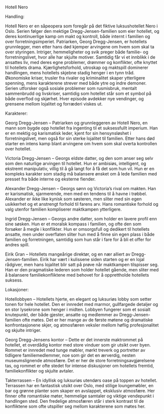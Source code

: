 Hotell Nero

Handling:

Hotell Nero er en såpeopera som foregår på det fiktive luksushotellet Nero i Oslo. Serien følger den mektige Dregg-Jensen-familien som eier hotellet, og deres kontinuerlige kamp om makt og kontroll, både internt i familien og over forretningsimperiet. Patriarken, Georg Dregg-Jensen, er hotellets grunnlegger, men etter hans død kjemper arvingene om hvem som skal ta over styringen. Intriger, hemmeligheter og svik preger både familie- og forretningslivet, hvor alle har skjulte motiver. Samtidig får vi et innblikk i de ansattes liv, med deres egne problemer, drømmer og konflikter, ofte knyttet til hotellets drama. Kjærlighetsforhold, utroskap og maktspill dominerer handlingen, mens hotellets skjebne stadig henger i en tynn tråd. Økonomiske kriser, trusler fra rivaler og kriminalitet skaper ytterligere spenning, mens karakterene strever med både ytre og indre demoner. Serien utforsker også sosiale problemer som rusmisbruk, mentalt sammenbrudd og livskriser, samtidig som hotellet står som et symbol på både overflod og skjørhet. Hver episode avdekker nye vendinger, og grensene mellom lojalitet og forræderi viskes ut.


Karakterer:

Georg Dregg-Jensen – Patriarken og grunnleggeren av Hotell Nero, en mann som bygde opp hotellet fra ingenting til et suksessfullt imperium. Han er en mektig og karismatisk leder, kjent for sin hensynsløshet i forretningslivet, men også for sin sterke lojalitet til familien. Etter hans død starter en intens kamp blant arvingene om hvem som skal overta kontrollen over hotellet.

Victoria Dregg-Jensen – Georgs eldste datter, og den som anser seg selv som den naturlige arvingen til hotellet. Hun er ambisiøs, intelligent, og ekstremt manipulativ, villig til å gå langt for å få det som hun vil. Hun er en kompleks karakter som stadig må balansere ønsket om å lede familien med presset fra både interne og eksterne fiender.

Alexander Dregg-Jensen – Georgs sønn og Victoria’s rival om makten. Han er karismatisk, sjarmerende, men med en tendens til å havne i trøbbel. Alexander er ikke like kynisk som søsteren, men sliter med sin egen usikkerhet og et anstrengt forhold til farens arv. Hans romantiske forhold og valg utenfor familien kompliserer maktkampen ytterligere.

Ingrid Dregg-Jensen – Georgs andre datter, som holder en lavere profil enn sine søsken. Hun er et moralsk kompass i familien, og ofte den som forsøker å megle i konflikter. Hun er omsorgsfull og dedikert til hotellets ansatte, men under overflaten sliter hun med å finne sin egen plass i både familien og forretningen, samtidig som hun står i fare for å bli et offer for andres spill.

Eirik Gran – Hotellets mangeårige direktør, og en nær alliert av Dregg-Jensen-familien. Eirik har vært i kulissene siden starten og er en lojal rådgiver, men hans lojalitet blir satt på prøve når maktkampen tilspisser seg. Han er den pragmatiske lederen som holder hotellet gående, men sliter med å balansere familiekonfliktene med behovet for å opprettholde hotellets suksess.


Lokasjoner:

Hotellobbyen – Hotellets hjerte, en elegant og luksuriøs lobby som setter tonen for hele hotellet. Den er innredet med marmor, gullfargede detaljer og en stor lysekrone som henger i midten. Lobbyen fungerer som et sosialt knutepunkt, der både gjester, ansatte og medlemmer av Dregg-Jensen-familien ofte møtes. Det er her mange av de første møtene og dramatiske konfrontasjonene skjer, og atmosfæren veksler mellom høflig profesjonalitet og skjulte intriger.

Georg Dregg-Jensens kontor – Dette er det innerste maktrommet på hotellet, et overdådig kontor med store vinduer som gir utsikt over byen. Rommet er innredet med tunge møbler, mørkt treverk og portretter av tidligere familiemedlemmer, noe som gir det en ærverdig, nesten museumslignende atmosfære. Det er her de store forretningsavgjørelsene tas, og rommet er ofte stedet for intense diskusjoner om hotellets fremtid, familiekonflikter og skjulte avtaler.

Takterrassen – En idyllisk og luksuriøs utendørs oase på toppen av hotellet. Terrassen har en fantastisk utsikt over Oslo, med stilige loungemøbler, en bar og grønne planter som skaper en avslappet, eksklusiv atmosfære. Her finner ofte romantiske møter, hemmelige samtaler og viktige vendepunkt i handlingen sted. Den fredelige atmosfæren står i sterk kontrast til de konfliktene som ofte utspiller seg mellom karakterene som møtes her.